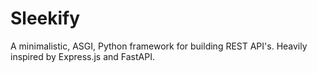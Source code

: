 # Sleekify
A minimalistic, ASGI, Python framework for building REST API's.
Heavily inspired by Express.js and FastAPI.